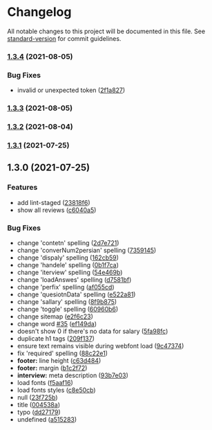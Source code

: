 # Changelog

All notable changes to this project will be documented in this file. See [standard-version](https://github.com/conventional-changelog/standard-version) for commit guidelines.

### [1.3.4](https://github.com/jobguywork/website/compare/v1.3.3...v1.3.4) (2021-08-05)


### Bug Fixes

* invalid or unexpected token ([2f1a827](https://github.com/jobguywork/website/commit/2f1a827ee9a6cd25294541483afdff2d4ab55067))

### [1.3.3](https://github.com/jobguywork/website/compare/v1.3.2...v1.3.3) (2021-08-05)

### [1.3.2](https://github.com/jobguywork/website/compare/v1.3.1...v1.3.2) (2021-08-04)

### [1.3.1](https://github.com/jobguywork/website/compare/v1.3.0...v1.3.1) (2021-07-25)

## 1.3.0 (2021-07-25)


### Features

* add lint-staged ([23818f6](https://github.com/jobguywork/website/commit/23818f66985e58e7fd3615f2616203421751f2a0))
* show all reviews ([c6040a5](https://github.com/jobguywork/website/commit/c6040a5bf26c1490cfb17f4947052eea1b7434e9))


### Bug Fixes

* change 'contetn' spelling ([2d7e721](https://github.com/jobguywork/website/commit/2d7e721c204c044319fcd7a28bff48d56837892d))
* change 'converNum2persian' spelling ([7359145](https://github.com/jobguywork/website/commit/73591456107b110a1d3eb8f328eaa5357cb2c11b))
* change 'dispaly' spelling ([162cb59](https://github.com/jobguywork/website/commit/162cb59ab85498d894e2d3479ba520666e7fe7ff))
* change 'handele' spelling ([0b1f7ca](https://github.com/jobguywork/website/commit/0b1f7ca014ded4703ece2e91c176bd88965c5a7f))
* change 'iterview' spelling ([54e469b](https://github.com/jobguywork/website/commit/54e469b45d2acf2eea78d27a43830b429e9a59c1))
* change 'loadAnswes' spelling ([d7581bf](https://github.com/jobguywork/website/commit/d7581bfe21019f791a145ce6798df521c027b7f9))
* change 'perfix' spelling ([af055cd](https://github.com/jobguywork/website/commit/af055cd492bfbf205daf1f2fc7faceae2770d786))
* change 'quesiotnData' spelling ([e522a81](https://github.com/jobguywork/website/commit/e522a818cb82f4d6540c73cd627e144142125cd9))
* change 'sallary' spelling ([8f9b875](https://github.com/jobguywork/website/commit/8f9b875c53ed0575ae93acf2dfdbc83af5481a76))
* change 'toggle' spelling ([60960b6](https://github.com/jobguywork/website/commit/60960b6b486a718e49c14f2c553b0e8a99c14172))
* change sitemap ([e2f6c23](https://github.com/jobguywork/website/commit/e2f6c23e46abbe3b55639aa8e33f45cffbaa90bf))
* change word [#35](https://github.com/jobguywork/website/issues/35) ([ef149da](https://github.com/jobguywork/website/commit/ef149daba19a5069abffbfba6a4c97bb752581a9))
* doesn't show 0 if there's no data for salary ([5fa98fc](https://github.com/jobguywork/website/commit/5fa98fc272a804550f547e31aceb376dea878e4a))
* duplicate h1 tags ([209f137](https://github.com/jobguywork/website/commit/209f1376eabe5f540fcc8194b54f8964c8c096e6))
* ensure text remains visible during webfont load ([9c47374](https://github.com/jobguywork/website/commit/9c473746b1b2e873599a68feb31efbf8e428552e))
* fix 'required' spelling ([88c22e1](https://github.com/jobguywork/website/commit/88c22e10eeb10c2b2c81932c6efd5be883067af0))
* **footer:** line height ([c63d484](https://github.com/jobguywork/website/commit/c63d484744fc2e3e7ca208aa8c5f6d05d3fecf97))
* **footer:** margin ([b1c2f72](https://github.com/jobguywork/website/commit/b1c2f72c6350cf31ad2f6bf9d8ef08864f1cc9f3))
* **interview:** meta description ([93b7e03](https://github.com/jobguywork/website/commit/93b7e035ce07dfe3dfab0f924072684849c9ab85))
* load fonts ([f5aaf16](https://github.com/jobguywork/website/commit/f5aaf160c2aa3c2a14623c253208aed5cef53023))
* load fonts styles ([c8e50cb](https://github.com/jobguywork/website/commit/c8e50cb6a539199a8ab513cf70206bb46997990d))
* null ([23f725b](https://github.com/jobguywork/website/commit/23f725b0a34c7fce08de16903ca05f6122c992f8))
* title ([004538a](https://github.com/jobguywork/website/commit/004538a40f945d31044589ebc7a49f218a32eb2c))
* typo ([dd27179](https://github.com/jobguywork/website/commit/dd27179b8b6dbbe4f0fdd3f1211afdacf9a121c8))
* undefined ([a515283](https://github.com/jobguywork/website/commit/a51528387a2717a4cd91be9b692b86056e0ba028))
